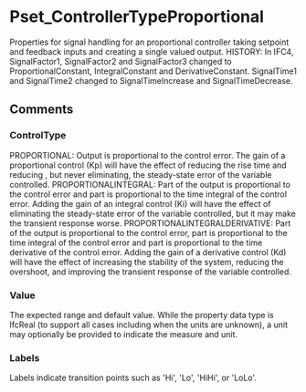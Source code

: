 # Pset_ControllerTypeProportional

Properties for signal handling for an proportional controller taking setpoint and feedback inputs and creating a single valued output. HISTORY: In IFC4, SignalFactor1, SignalFactor2 and SignalFactor3 changed to ProportionalConstant, IntegralConstant and DerivativeConstant.  SignalTime1 and SignalTime2 changed to SignalTimeIncrease and SignalTimeDecrease.


## Comments

### ControlType

PROPORTIONAL: Output is proportional to the control error. The gain of a proportional control (Kp) will have the effect of reducing the rise time and reducing , but never eliminating, the steady-state error of the variable controlled.
PROPORTIONALINTEGRAL: Part of the output is proportional to the control error and part is proportional to the time integral of the control error. Adding the gain of an integral control (Ki) will have the effect of eliminating the steady-state error of the variable controlled, but it may make the transient response worse.
PROPORTIONALINTEGRALDERIVATIVE: Part of the output is proportional to the control error, part is proportional to the time integral of the control error and part is proportional to the time derivative of the control error. Adding the gain of a derivative control (Kd) will have the effect of increasing the stability of the system, reducing the overshoot, and improving the transient response of the variable controlled.

### Value

The expected range and default value.  While the property data type is IfcReal (to support all cases including when the units are unknown), a unit may optionally be provided to indicate the measure and unit.

### Labels

Labels indicate transition points such as 'Hi', 'Lo', 'HiHi', or 'LoLo'.
